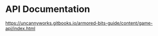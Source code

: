 # API Documentation

https://uncannyworks.gitbooks.io/armored-bits-guide/content/game-api/index.html
